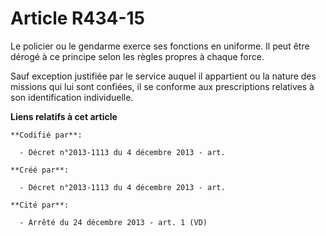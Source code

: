 # Article R434-15

Le policier ou le gendarme exerce ses fonctions en uniforme. Il peut être dérogé à ce principe selon les règles propres à
chaque force.

Sauf exception justifiée par le service auquel il appartient ou la nature des missions qui lui sont confiées, il se conforme
aux prescriptions relatives à son identification individuelle.

**Liens relatifs à cet article**

	**Codifié par**:

	  - Décret n°2013-1113 du 4 décembre 2013 - art.

	**Créé par**:

	  - Décret n°2013-1113 du 4 décembre 2013 - art.

	**Cité par**:

	  - Arrêté du 24 décembre 2013 - art. 1 (VD)
